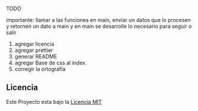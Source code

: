 TODO

importante: llamar a las funciones en main, enviar un datos que lo procesen y retornen un dato a main y en main se desarrolle lo necesario para seguir o salir

1. agregar licencia
2. agregar prettier
3. generar README
4. agregar Base de css al index.
5. corregir la ortografía

## Licencia

Este Proyecto esta bajo la [Licencia MIT](LICENSE)
